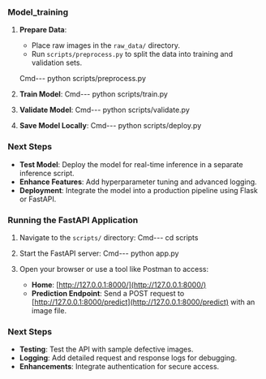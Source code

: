 ### Model_training ### 
1. **Prepare Data**:
   - Place raw images in the `raw_data/` directory.
   - Run `scripts/preprocess.py` to split the data into training and validation sets.

   Cmd---
   python scripts/preprocess.py
  

2. **Train Model**:
   Cmd---
   python scripts/train.py
   

3. **Validate Model**:
   Cmd---
   python scripts/validate.py
   

4. **Save Model Locally**:
   Cmd---
   python scripts/deploy.py
   



### Next Steps
- **Test Model**: Deploy the model for real-time inference in a separate inference script.
- **Enhance Features**: Add hyperparameter tuning and advanced logging.
- **Deployment**: Integrate the model into a production pipeline using Flask or FastAPI.


### Running the FastAPI Application ### 
1. Navigate to the `scripts/` directory:
   Cmd---
   cd scripts
   

2. Start the FastAPI server:
   Cmd---
   python app.py
   

3. Open your browser or use a tool like Postman to access:
   - **Home**: [http://127.0.0.1:8000/](http://127.0.0.1:8000/)
   - **Prediction Endpoint**: Send a POST request to [http://127.0.0.1:8000/predict](http://127.0.0.1:8000/predict) with an image file.

### Next Steps
- **Testing**: Test the API with sample defective images.
- **Logging**: Add detailed request and response logs for debugging.
- **Enhancements**: Integrate authentication for secure access.